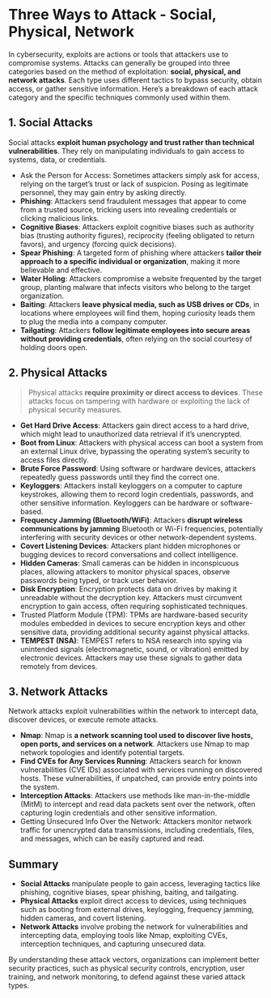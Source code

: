 <br>

# Three Ways to Attack - Social, Physical, Network
In cybersecurity, exploits are actions or tools that attackers use to compromise systems. Attacks can generally be grouped into three categories based on the method of exploitation: **social, physical, and network attacks**. Each type uses different tactics to bypass security, obtain access, or gather sensitive information. Here’s a breakdown of each attack category and the specific techniques commonly used within them.

## 1. Social Attacks
Social attacks **exploit human psychology and trust rather than technical vulnerabilities**. They rely on manipulating individuals to gain access to systems, data, or credentials.

  - Ask the Person for Access: Sometimes attackers simply ask for access, relying on the target’s trust or lack of suspicion. Posing as legitimate personnel, they may gain entry by asking directly.
  - **Phishing**: Attackers send fraudulent messages that appear to come from a trusted source, tricking users into revealing credentials or clicking malicious links.
  - **Cognitive Biases**: Attackers exploit cognitive biases such as authority bias (trusting authority figures), reciprocity (feeling obligated to return favors), and urgency (forcing quick decisions).
  - **Spear Phishing**: A targeted form of phishing where attackers **tailor their approach to a specific individual or organization**, making it more believable and effective.
  - **Water Holing**: Attackers compromise a website frequented by the target group, planting malware that infects visitors who belong to the target organization.
  - **Baiting**: Attackers **leave physical media, such as USB drives or CDs**, in locations where employees will find them, hoping curiosity leads them to plug the media into a company computer.
  - **Tailgating**: Attackers **follow legitimate employees into secure areas without providing credentials**, often relying on the social courtesy of holding doors open.

## 2. Physical Attacks
> Physical attacks **require proximity or direct access to devices**. These attacks focus on tampering with hardware or exploiting the lack of physical security measures.

  - **Get Hard Drive Access**: Attackers gain direct access to a hard drive, which might lead to unauthorized data retrieval if it’s unencrypted.
  - **Boot from Linux**: Attackers with physical access can boot a system from an external Linux drive, bypassing the operating system’s security to access files directly.
  - **Brute Force Password**: Using software or hardware devices, attackers repeatedly guess passwords until they find the correct one.
  - **Keyloggers**: Attackers install keyloggers on a computer to capture keystrokes, allowing them to record login credentials, passwords, and other sensitive information. Keyloggers can be hardware or software-based.
  - **Frequency Jamming (Bluetooth/WiFi)**: Attackers **disrupt wireless communications by jamming** Bluetooth or Wi-Fi frequencies, potentially interfering with security devices or other network-dependent systems.
  - **Covert Listening Devices**: Attackers plant hidden microphones or bugging devices to record conversations and collect intelligence.
  - **Hidden Cameras**: Small cameras can be hidden in inconspicuous places, allowing attackers to monitor physical spaces, observe passwords being typed, or track user behavior.
  - **Disk Encryption**: Encryption protects data on drives by making it unreadable without the decryption key. Attackers must circumvent encryption to gain access, often requiring sophisticated techniques.
  - Trusted Platform Module (TPM): TPMs are hardware-based security modules embedded in devices to secure encryption keys and other sensitive data, providing additional security against physical attacks.
  - **TEMPEST (NSA)**: TEMPEST refers to NSA research into spying via unintended signals (electromagnetic, sound, or vibration) emitted by electronic devices. Attackers may use these signals to gather data remotely from devices.

## 3. Network Attacks
Network attacks exploit vulnerabilities within the network to intercept data, discover devices, or execute remote attacks.

  - **Nmap**: Nmap is **a network scanning tool used to discover live hosts, open ports, and services on a network**. Attackers use Nmap to map network topologies and identify potential targets.
  - **Find CVEs for Any Services Running**: Attackers search for known vulnerabilities (CVE IDs) associated with services running on discovered hosts. These vulnerabilities, if unpatched, can provide entry points into the system.
  - **Interception Attacks**: Attackers use methods like man-in-the-middle (MitM) to intercept and read data packets sent over the network, often capturing login credentials and other sensitive information.
  - Getting Unsecured Info Over the Network: Attackers monitor network traffic for unencrypted data transmissions, including credentials, files, and messages, which can be easily captured and read.

## Summary
  - **Social Attacks** manipulate people to gain access, leveraging tactics like phishing, cognitive biases, spear phishing, baiting, and tailgating.
  - **Physical Attacks** exploit direct access to devices, using techniques such as booting from external drives, keylogging, frequency jamming, hidden cameras, and covert listening.
  - **Network Attacks** involve probing the network for vulnerabilities and intercepting data, employing tools like Nmap, exploiting CVEs, interception techniques, and capturing unsecured data.

By understanding these attack vectors, organizations can implement better security practices, such as physical security controls, encryption, user training, and network monitoring, to defend against these varied attack types.  
<br>